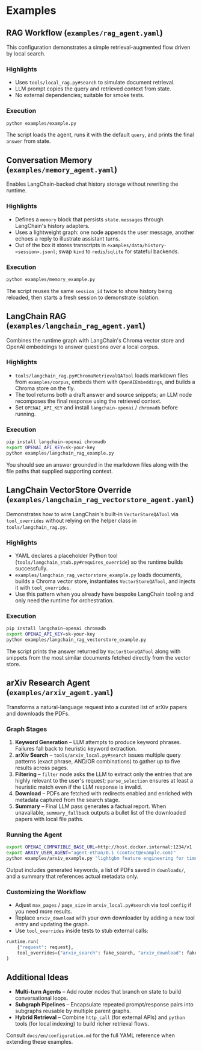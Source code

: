 # Examples

## RAG Workflow (`examples/rag_agent.yaml`)

This configuration demonstrates a simple retrieval-augmented flow driven by local search.

### Highlights

- Uses `tools/local_rag.py#search` to simulate document retrieval.
- LLM prompt copies the query and retrieved context from state.
- No external dependencies; suitable for smoke tests.

### Execution

```bash
python examples/example.py
```

The script loads the agent, runs it with the default `query`, and prints the final `answer` from state.

## Conversation Memory (`examples/memory_agent.yaml`)

Enables LangChain-backed chat history storage without rewriting the runtime.

### Highlights

- Defines a `memory` block that persists `state.messages` through LangChain's history adapters.
- Uses a lightweight graph: one node appends the user message, another echoes a reply to illustrate assistant turns.
- Out of the box it stores transcripts in `examples/data/history-<session>.jsonl`; swap `kind` to `redis`/`sqlite` for stateful backends.

### Execution

```bash
python examples/memory_example.py
```

The script reuses the same `session_id` twice to show history being reloaded, then starts a fresh session to demonstrate isolation.

## LangChain RAG (`examples/langchain_rag_agent.yaml`)

Combines the runtime graph with LangChain's Chroma vector store and OpenAI embeddings to answer questions over a local corpus.

### Highlights

- `tools/langchain_rag.py#ChromaRetrievalQATool` loads markdown files from `examples/corpus`, embeds them with `OpenAIEmbeddings`, and builds a Chroma store on the fly.
- The tool returns both a draft answer and source snippets; an LLM node recomposes the final response using the retrieved context.
- Set `OPENAI_API_KEY` and install `langchain-openai` / `chromadb` before running.

### Execution

```bash
pip install langchain-openai chromadb
export OPENAI_API_KEY=sk-your-key
python examples/langchain_rag_example.py
```

You should see an answer grounded in the markdown files along with the file paths that supplied supporting context.

## LangChain VectorStore Override (`examples/langchain_rag_vectorstore_agent.yaml`)

Demonstrates how to wire LangChain's built-in `VectorStoreQATool` via `tool_overrides` without relying on the helper class in `tools/langchain_rag.py`.

### Highlights

- YAML declares a placeholder Python tool (`tools/langchain_stub.py#requires_override`) so the runtime builds successfully.
- `examples/langchain_rag_vectorstore_example.py` loads documents, builds a Chroma vector store, instantiates `VectorStoreQATool`, and injects it with `tool_overrides`.
- Use this pattern when you already have bespoke LangChain tooling and only need the runtime for orchestration.

### Execution

```bash
pip install langchain-openai chromadb
export OPENAI_API_KEY=sk-your-key
python examples/langchain_rag_vectorstore_example.py
```

The script prints the answer returned by `VectorStoreQATool` along with snippets from the most similar documents fetched directly from the vector store.

## arXiv Research Agent (`examples/arxiv_agent.yaml`)

Transforms a natural-language request into a curated list of arXiv papers and downloads the PDFs.

### Graph Stages

1. **Keyword Generation** – LLM attempts to produce keyword phrases. Failures fall back to heuristic keyword extraction.
2. **arXiv Search** – `tools/arxiv_local.py#search` issues multiple query patterns (exact phrase, AND/OR combinations) to gather up to five results across pages.
3. **Filtering** – `filter` node asks the LLM to extract only the entries that are highly relevant to the user's request; `parse_selection` ensures at least a heuristic match even if the LLM response is invalid.
4. **Download** – PDFs are fetched with redirects enabled and enriched with metadata captured from the search stage.
5. **Summary** – Final LLM pass generates a factual report. When unavailable, `summary_fallback` outputs a bullet list of the downloaded papers with local file paths.

### Running the Agent

```bash
export OPENAI_COMPATIBLE_BASE_URL=http://host.docker.internal:1234/v1
export ARXIV_USER_AGENT="agent-ethan/0.1 (contact@example.com)"
python examples/arxiv_example.py "lightgbm feature engineering for time series"
```

Output includes generated keywords, a list of PDFs saved in `downloads/`, and a summary that references actual metadata only.

### Customizing the Workflow

- Adjust `max_pages` / `page_size` in `arxiv_local.py#search` via tool `config` if you need more results.
- Replace `arxiv_download` with your own downloader by adding a new tool entry and updating the graph.
- Use `tool_overrides` inside tests to stub external calls:

```python
runtime.run(
    {"request": request},
    tool_overrides={"arxiv_search": fake_search, "arxiv_download": fake_download},
)
```

## Additional Ideas

- **Multi-turn Agents** – Add router nodes that branch on state to build conversational loops.
- **Subgraph Pipelines** – Encapsulate repeated prompt/response pairs into subgraphs reusable by multiple parent graphs.
- **Hybrid Retrieval** – Combine `http_call` (for external APIs) and `python` tools (for local indexing) to build richer retrieval flows.

Consult `docs/en/configuration.md` for the full YAML reference when extending these examples.
